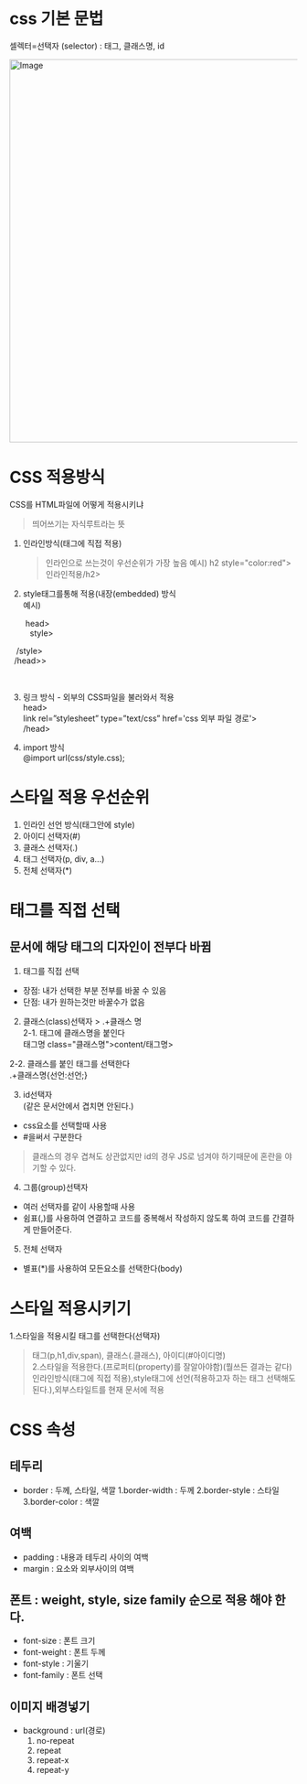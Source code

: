 # css 기본 문법
셀렉터=선택자 (selector) : 태그, 클래스명, id

<img width="670" alt="Image" src="https://github.com/user-attachments/assets/fab07437-f8c7-4e2b-94da-dd66d69abc90" />

# CSS 적용방식
CSS를 HTML파일에 어떻게 적용시키냐
> 띄어쓰기는 자식루트라는 뜻

1. 인라인방식(태그에 직접 적용)
   >인라인으로 쓰는것이 우선순위가 가장 높음
예시) h2 style="color:red">인라인적용/h2>

2. style태그를통해 적용(내장(embedded) 방식<br>
예시)<p>&nbsp;head><br>
&nbsp;&nbsp;&nbsp;style>
          
&nbsp;&nbsp;&nbsp;/style><br>
&nbsp;&nbsp;/head>></p><br>
      
3. 링크 방식 - 외부의 CSS파일을 불러와서 적용<br>
 head><br>
    link rel=”stylesheet” type=”text/css” href='css 외부 파일 경로'><br>
 /head><br>

4. import 방식<br>
 @import url(css/style.css);

# 스타일 적용 우선순위
1. 인라인 선언 방식(태그안에 style)
2. 아이디 선택자(#)
3. 클래스 선택자(.)
4. 태그 선택자(p, div, a...)
5. 전체 선택자(*)

# 태그를 직접 선택
## 문서에 해당 태그의 디자인이 전부다 바뀜
1. 태그를 직접 선택
- 장점: 내가 선택한 부분 전부를 바꿀 수 있음
- 단점: 내가 원하는것만 바꿀수가 없음

2. 클래스(class)선택자 > .+클래스 명<br>
2-1. 태그에 클래스명을 붙인다<br>
   태그명 class="클래스명">content/태그명>

2-2. 클래스를 붙인 태그를 선택한다<br>
   .+클래스명{선언:선언;}

3. id선택자<br>(같은 문서안에서 겹치면 안된다.)
- css요소를 선택할때 사용
- #을써서 구분한다
> 클래스의 경우 겹쳐도 상관없지만 id의 경우 JS로 넘겨야 하기때문에 혼란을 야기할 수 있다.

4. 그룹(group)선택자
- 여러 선택자를 같이 사용할때 사용
- 쉼표(,)를 사용하여 연결하고 코드를 중복해서 작성하지 않도록 하여 코드를 간결하게 만들어준다.

5. 전체 선택자
- 별표(*)를 사용하여 모든요소를 선택한다(body)

# 스타일 적용시키기
1.스타일을 적용시킬 태그를 선택한다(선택자)
> 태그(p,h1,div,span), 클래스(.클래스), 아이디(#아이디명) <br>
2.스타일을 적용한다.(프로퍼티(property)를 잘알아야함)(뭘쓰든 결과는 같다)
> 인라인방식(태그에 직접 적용),style태그에 선언(적용하고자 하는 태그 선택해도 된다.),외부스타일트를 현재 문서에 적용


# CSS 속성
## 테두리
- border : 두께, 스타일, 색깔
  1.border-width : 두께
  2.border-style : 스타일
  3.border-color : 색깔

## 여백
- padding : 내용과 테두리 사이의 여백
- margin : 요소와 외부사이의 여백

## 폰트 : weight, style, size family 순으로 적용 해야 한다.
- font-size : 폰트 크기
- font-weight : 폰트 두께
- font-style : 기울기
- font-family : 폰트 선택

## 이미지 배경넣기
- background : url(경로)
  1. no-repeat 
  2. repeat
  3. repeat-x
  4. repeat-y

